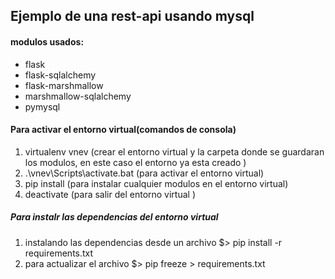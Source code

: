 ## Ejemplo de una rest-api usando mysql
#### modulos usados:
- flask
- flask-sqlalchemy
- flask-marshmallow
- marshmallow-sqlalchemy
- pymysql

#### Para activar el entorno virtual(comandos de consola)
1. virtualenv vnev (crear el entorno virtual y la carpeta donde se guardaran los modulos, en este caso el entorno ya esta creado )
2. .\vnev\Scripts\activate.bat (para activar el entorno virtual)
3. pip install <modulos> (para instalar cualquier modulos en el entorno virtual)
4. deactivate (para salir del entorno virtual )

##### Para instalr las dependencias del entorno virtual 

1. instalando las dependencias desde un archivo $> pip install -r requirements.txt 
2. para actualizar el archivo $> pip freeze > requirements.txt
